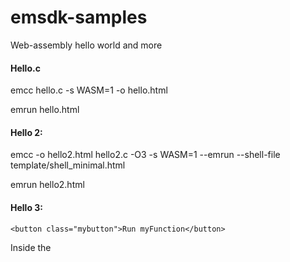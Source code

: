 # emsdk-samples
Web-assembly hello world and more

#### Hello.c
emcc hello.c -s WASM=1 -o hello.html

emrun hello.html

#### Hello 2:
emcc -o hello2.html hello2.c -O3 -s WASM=1 --emrun --shell-file template/shell_minimal.html

emrun hello2.html
#### Hello 3:

`<button class="mybutton">Run myFunction</button>`

Inside the <script type='text/javascript'> - tag

```
document.querySelector('.mybutton').addEventListener('click', function(){
  alert('check console');
  var result = Module.ccall('myFunction', // name of C function 
                             null, // return type
                             null, // argument types
                             null); // arguments
});
```
emcc -o hello.html hello.c -O3 -s WASM=1 --emrun --shell-file template/shell_minimal.html -s NO_EXIT_RUNTIME=1  -s EXTRA_EXPORTED_RUNTIME_METHODS=‘[“ccall”]’

#### Use of Sobel library
Find edges of images from a live frame.
Pre-compiled, just run -
`emrun index.html`

## Other examples:

`https://d2jta7o2zej4pf.cloudfront.net/`

`https://editor.construct.net/`

`https://wasdk.github.io/WasmFiddle/`

`https://mbebenita.github.io/WasmExplorer/`

## Challange:
If you dare to compile quickbooks desktop to run on browser then please contact me 
### @ranadeep_bhuyan


